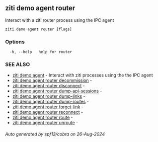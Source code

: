 ## ziti demo agent router

Interact with a ziti router process using the IPC agent

```
ziti demo agent router [flags]
```

### Options

```
  -h, --help   help for router
```

### SEE ALSO

* [ziti demo agent](../agent.md)	 - Interact with ziti processes using the the IPC agent
* [ziti demo agent router decommission](decommission/decommission.md)	 - 
* [ziti demo agent router disconnect](disconnect/disconnect.md)	 - 
* [ziti demo agent router dump-api-sessions](dump-api-sessions/dump-api-sessions.md)	 - 
* [ziti demo agent router dump-links](dump-links/dump-links.md)	 - 
* [ziti demo agent router dump-routes](dump-routes/dump-routes.md)	 - 
* [ziti demo agent router forget-link](forget-link/forget-link.md)	 - 
* [ziti demo agent router reconnect](reconnect/reconnect.md)	 - 
* [ziti demo agent router route](route/route.md)	 - 
* [ziti demo agent router unroute](unroute/unroute.md)	 - 

###### Auto generated by spf13/cobra on 26-Aug-2024
